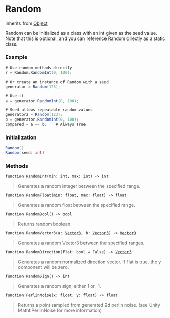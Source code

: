 # Random
Inherits from [Object](../objects/Object.md)

Random can be initialized as a class with an int given as the seed value.
Note that this is optional, and you can reference Random directly as a static class.

### Example
```csharp
# Use random methods directly
r = Random.RandomInt(0, 100);

# Or create an instance of Random with a seed
generator = Random(123);

# Use it
a = generator.RandomInt(0, 100);

# Seed allows repeatable random values
generator2 = Random(123);
b = generator.RandomInt(0, 100);
compared = a == b;    # Always True
```
### Initialization
```csharp
Random()
Random(seed: int)
```

### Methods
<pre class="language-typescript"><code class="lang-typescript">function RandomInt(min: int, max: int) -> int</code></pre>
> Generates a random integer between the specified range.
> 
<pre class="language-typescript"><code class="lang-typescript">function RandomFloat(min: float, max: float) -> float</code></pre>
> Generates a random float between the specified range.
> 
<pre class="language-typescript"><code class="lang-typescript">function RandomBool() -> bool</code></pre>
> Returns random boolean.
> 
<pre class="language-typescript"><code class="lang-typescript">function RandomVector3(a: <a data-footnote-ref href="#user-content-fn-36">Vector3</a>, b: <a data-footnote-ref href="#user-content-fn-36">Vector3</a>) -> <a data-footnote-ref href="#user-content-fn-36">Vector3</a></code></pre>
> Generates a random Vector3 between the specified ranges.
> 
<pre class="language-typescript"><code class="lang-typescript">function RandomDirection(flat: bool = False) -> <a data-footnote-ref href="#user-content-fn-36">Vector3</a></code></pre>
> Generates a random normalized direction vector. If flat is true, the y component will be zero.
> 
<pre class="language-typescript"><code class="lang-typescript">function RandomSign() -> int</code></pre>
> Generates a random sign, either 1 or -1.
> 
<pre class="language-typescript"><code class="lang-typescript">function PerlinNoise(x: float, y: float) -> float</code></pre>
> Returns a point sampled from generated 2d perlin noise. (see Unity Mathf.PerlinNoise for more information)
> 

[^0]: [Camera](../static/Camera.md)
[^1]: [Character](../objects/Character.md)
[^2]: [Collider](../objects/Collider.md)
[^3]: [Collision](../objects/Collision.md)
[^4]: [Color](../objects/Color.md)
[^5]: [Convert](../static/Convert.md)
[^6]: [Cutscene](../static/Cutscene.md)
[^7]: [Dict](../objects/Dict.md)
[^8]: [Game](../static/Game.md)
[^9]: [Human](../objects/Human.md)
[^10]: [Input](../static/Input.md)
[^11]: [Json](../static/Json.md)
[^12]: [LineCastHitResult](../objects/LineCastHitResult.md)
[^13]: [LineRenderer](../objects/LineRenderer.md)
[^14]: [List](../objects/List.md)
[^15]: [Map](../static/Map.md)
[^16]: [MapObject](../objects/MapObject.md)
[^17]: [MapTargetable](../objects/MapTargetable.md)
[^18]: [Math](../static/Math.md)
[^19]: [Network](../static/Network.md)
[^20]: [NetworkView](../objects/NetworkView.md)
[^21]: [PersistentData](../static/PersistentData.md)
[^22]: [Physics](../static/Physics.md)
[^23]: [Player](../objects/Player.md)
[^24]: [Quaternion](../objects/Quaternion.md)
[^25]: [Random](../objects/Random.md)
[^26]: [Range](../objects/Range.md)
[^27]: [RoomData](../static/RoomData.md)
[^28]: [Set](../objects/Set.md)
[^29]: [Shifter](../objects/Shifter.md)
[^30]: [String](../static/String.md)
[^31]: [Time](../static/Time.md)
[^32]: [Titan](../objects/Titan.md)
[^33]: [Transform](../objects/Transform.md)
[^34]: [UI](../static/UI.md)
[^35]: [Vector2](../objects/Vector2.md)
[^36]: [Vector3](../objects/Vector3.md)
[^37]: [Object](../objects/Object.md)
[^38]: [Component](../objects/Component.md)
